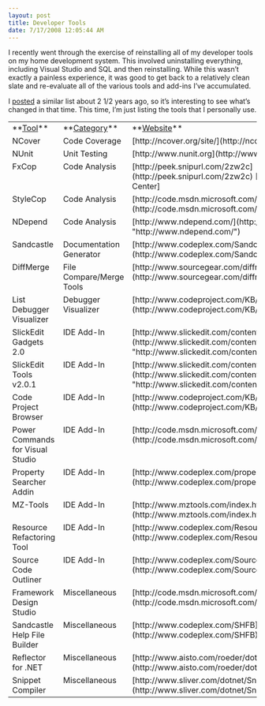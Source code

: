 ```yaml
---
layout: post
title: Developer Tools
date: 7/17/2008 12:05:44 AM
---
```


I recently went through the exercise of reinstalling all of my developer tools on my home development system. This involved uninstalling everything, including Visual Studio and SQL and then reinstalling. While this wasn’t exactly a painless experience, it was good to get back to a relatively clean slate and re-evaluate all of the various tools and add-ins I’ve accumulated.

I [posted](http://geekswithblogs.net/sdorman/archive/2006/12/03/100244.aspx) a similar list about 2 1/2 years ago, so it’s interesting to see what’s changed in that time. This time, I’m just listing the tools that I personally use.
  <table cellspacing="0" cellpadding="2" width="1223" border="0"><tbody>     <tr>       <td valign="top" width="231">**<u>Tool</u>**</td>        <td valign="top" width="219">**<u>Category</u>**</td>        <td valign="top" width="771">**<u>Website</u>**</td>     </tr>      <tr>       <td valign="top" width="231">NCover</td>        <td valign="top" width="219">Code Coverage</td>        <td valign="top" width="771">[http://ncover.org/site/](http://ncover.org/site/)</td>     </tr>      <tr>       <td valign="top" width="231">NUnit</td>        <td valign="top" width="219">Unit Testing</td>        <td valign="top" width="771">[http://www.nunit.org](http://www.nunit.org)</td>     </tr>      <tr>       <td valign="top" width="231">FxCop</td>        <td valign="top" width="219">Code Analysis</td>        <td valign="top" width="771">[http://peek.snipurl.com/2zw2c](http://peek.snipurl.com/2zw2c) [Microsoft Download Center] </td>     </tr>      <tr>       <td valign="top" width="231">StyleCop</td>        <td valign="top" width="219">Code Analysis</td>        <td valign="top" width="771">[http://code.msdn.microsoft.com/sourceanalysis](http://code.msdn.microsoft.com/sourceanalysis)</td>     </tr>      <tr>       <td valign="top" width="231">NDepend</td>        <td valign="top" width="219">Code Analysis</td>        <td valign="top" width="771">[http://www.ndepend.com/](http://www.ndepend.com/ "http://www.ndepend.com/")</td>     </tr>      <tr>       <td valign="top" width="231">Sandcastle</td>        <td valign="top" width="219">Documentation Generator</td>        <td valign="top" width="771">[http://www.codeplex.com/Sandcastle](http://www.codeplex.com/Sandcastle)</td>     </tr>      <tr>       <td valign="top" width="231">DiffMerge</td>        <td valign="top" width="219">File Compare/Merge Tools</td>        <td valign="top" width="771">[http://www.sourcegear.com/diffmerge/](http://www.sourcegear.com/diffmerge/)</td>     </tr>      <tr>       <td valign="top" width="231">List Debugger Visualizer</td>        <td valign="top" width="219">Debugger Visualizer</td>        <td valign="top" width="771">[http://www.codeproject.com/KB/macros/ListVisualizer.aspx](http://www.codeproject.com/KB/macros/ListVisualizer.aspx)</td>     </tr>      <tr>       <td valign="top" width="231">SlickEdit Gadgets 2.0</td>        <td valign="top" width="219">IDE Add-In</td>        <td valign="top" width="771">[http://www.slickedit.com/content/view/441](http://www.slickedit.com/content/view/441 "http://www.slickedit.com/content/view/441")</td>     </tr>      <tr>       <td valign="top" width="231">SlickEdit Tools v2.0.1</td>        <td valign="top" width="219">IDE Add-In</td>        <td valign="top" width="771">[http://www.slickedit.com/content/view/385/234/](http://www.slickedit.com/content/view/385/234/ "http://www.slickedit.com/content/view/385/234/")</td>     </tr>      <tr>       <td valign="top" width="231">Code Project Browser</td>        <td valign="top" width="219">IDE Add-In</td>        <td valign="top" width="771">[http://www.codeproject.com/KB/macros/cpbrowser.aspx](http://www.codeproject.com/KB/macros/cpbrowser.aspx)</td>     </tr>      <tr>       <td valign="top" width="231">Power Commands for Visual Studio</td>        <td valign="top" width="219">IDE Add-In</td>        <td valign="top" width="771">[http://code.msdn.microsoft.com/PowerCommands](http://code.msdn.microsoft.com/PowerCommands)</td>     </tr>      <tr>       <td valign="top" width="231">Property Searcher Addin</td>        <td valign="top" width="219">IDE Add-In</td>        <td valign="top" width="771">[http://www.codeplex.com/propertysearcher](http://www.codeplex.com/propertysearcher)</td>     </tr>      <tr>       <td valign="top" width="231">MZ-Tools</td>        <td valign="top" width="219">IDE Add-In</td>        <td valign="top" width="771">[http://www.mztools.com/index.htm](http://www.mztools.com/index.htm)</td>     </tr>      <tr>       <td valign="top" width="231">Resource Refactoring Tool </td>        <td valign="top" width="219">IDE Add-In</td>        <td valign="top" width="771">[http://www.codeplex.com/ResourceRefactoring](http://www.codeplex.com/ResourceRefactoring)</td>     </tr>      <tr>       <td valign="top" width="231">Source Code Outliner</td>        <td valign="top" width="219">IDE Add-In</td>        <td valign="top" width="771">[http://www.codeplex.com/SourceCodeOutliner](http://www.codeplex.com/SourceCodeOutliner)</td>     </tr>      <tr>       <td valign="top" width="231">Framework Design Studio</td>        <td valign="top" width="219">Miscellaneous</td>        <td valign="top" width="771">[http://code.msdn.microsoft.com/fds](http://code.msdn.microsoft.com/fds)</td>     </tr>      <tr>       <td valign="top" width="231">Sandcastle Help File Builder</td>        <td valign="top" width="219">Miscellaneous</td>        <td valign="top" width="771">[http://www.codeplex.com/SHFB](http://www.codeplex.com/SHFB)</td>     </tr>      <tr>       <td valign="top" width="231">Reflector for .NET</td>        <td valign="top" width="219">Miscellaneous</td>        <td valign="top" width="771">[http://www.aisto.com/roeder/dotnet/](http://www.aisto.com/roeder/dotnet/)</td>     </tr>      <tr>       <td valign="top" width="231">Snippet Compiler</td>        <td valign="top" width="219">Miscellaneous</td>        <td valign="top" width="771">[http://www.sliver.com/dotnet/SnippetCompiler/](http://www.sliver.com/dotnet/SnippetCompiler/)</td>     </tr>   </tbody></table>
